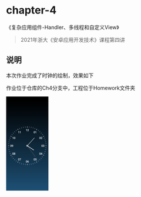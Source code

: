 # chapter-4

《复杂应用组件-Handler、多线程和自定义View》

> 2021年浙大《安卓应用开发技术》课程第四讲


## 说明

本次作业完成了时钟的绘制，效果如下

作业位于仓库的Ch4分支中，工程位于Homework文件夹

<img src="README/image-20210715160933584.png" alt="image-20210715160933584" style="zoom:25%;" />